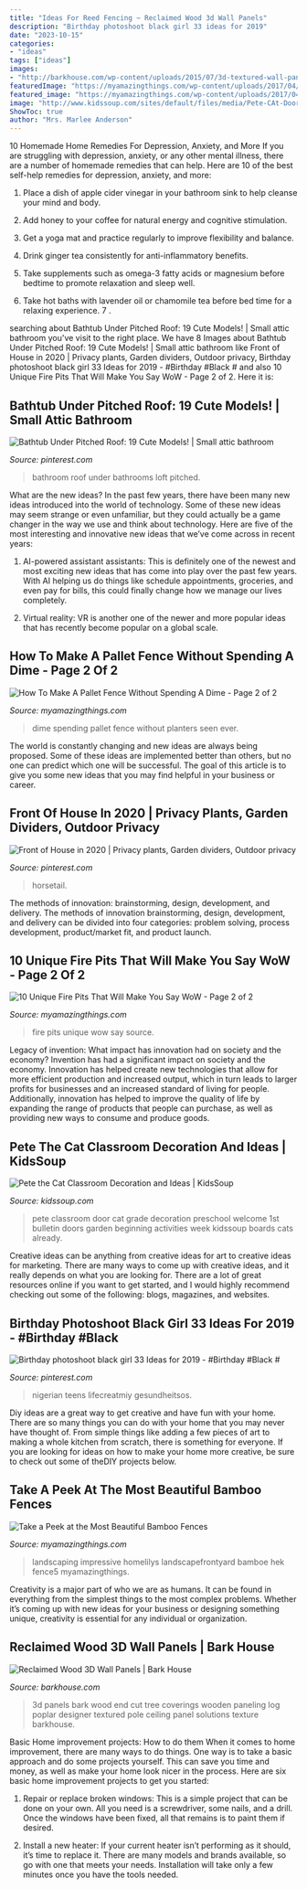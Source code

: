 ```yaml
---
title: "Ideas For Reed Fencing ~ Reclaimed Wood 3d Wall Panels"
description: "Birthday photoshoot black girl 33 ideas for 2019"
date: "2023-10-15"
categories:
- "ideas"
tags: ["ideas"]
images:
- "http://barkhouse.com/wp-content/uploads/2015/07/3d-textured-wall-panels-poplar-poles-bark-house-005-2000x3000.jpg"
featuredImage: "https://myamazingthings.com/wp-content/uploads/2017/04/Pallets-17-The-ART-In-LIFE-.jpg"
featured_image: "https://myamazingthings.com/wp-content/uploads/2017/04/Pallets-17-The-ART-In-LIFE-.jpg"
image: "http://www.kidssoup.com/sites/default/files/media/Pete-CAt-Door.JPG"
ShowToc: true
author: "Mrs. Marlee Anderson"
---
```



10 Homemade Home Remedies For Depression, Anxiety, and More
If you are struggling with depression, anxiety, or any other mental illness, there are a number of homemade remedies that can help. Here are 10 of the best self-help remedies for depression, anxiety, and more:
1. Place a dish of apple cider vinegar in your bathroom sink to help cleanse your mind and body.

2. Add honey to your coffee for natural energy and cognitive stimulation.

3. Get a yoga mat and practice regularly to improve flexibility and balance.

4. Drink ginger tea consistently for anti-inflammatory benefits.

5. Take supplements such as omega-3 fatty acids or magnesium before bedtime to promote relaxation and sleep well.

6. Take hot baths with lavender oil or chamomile tea before bed time for a relaxing experience.      7 .

	

		
searching about Bathtub Under Pitched Roof: 19 Cute Models! | Small attic bathroom you've visit to the right place. We have 8 Images about Bathtub Under Pitched Roof: 19 Cute Models! | Small attic bathroom like Front of House in 2020 | Privacy plants, Garden dividers, Outdoor privacy, Birthday photoshoot black girl 33 Ideas for 2019 - #Birthday #Black # and also 10 Unique Fire Pits That Will Make You Say WoW - Page 2 of 2. Here it is:
		
    
## Bathtub Under Pitched Roof: 19 Cute Models! | Small Attic Bathroom

<img loading=lazy src="https://i.pinimg.com/736x/69/76/5e/69765e6353091cf952463da12b87708a--bathroom-plumbing-attic-bathroom.jpg" onerror="this.onerror=null;this.src='https://tse2.mm.bing.net/th?id=OIP.WAINGeolfNFlOS2T2Z32mwHaJ3&amp;pid=15.1';" alt="Bathtub Under Pitched Roof: 19 Cute Models! | Small attic bathroom">

_Source: pinterest.com_

>bathroom roof under bathrooms loft pitched. 

	

What are the new ideas?
In the past few years, there have been many new ideas introduced into the world of technology. Some of these new ideas may seem strange or even unfamiliar, but they could actually be a game changer in the way we use and think about technology. Here are five of the most interesting and innovative new ideas that we’ve come across in recent years:
1. AI-powered assistant assistants: This is definitely one of the newest and most exciting new ideas that has come into play over the past few years. With AI helping us do things like schedule appointments, groceries, and even pay for bills, this could finally change how we manage our lives completely.

2. Virtual reality: VR is another one of the newer and more popular ideas that has recently become popular on a global scale.

    
## How To Make A Pallet Fence Without Spending A Dime - Page 2 Of 2

<img loading=lazy src="https://myamazingthings.com/wp-content/uploads/2017/04/Pallets-17-The-ART-In-LIFE-.jpg" onerror="this.onerror=null;this.src='https://tse1.mm.bing.net/th?id=OIP.HlT-HMnSKMdY8V3_D7suIwHaJ4&amp;pid=15.1';" alt="How To Make A Pallet Fence Without Spending A Dime - Page 2 of 2">

_Source: myamazingthings.com_

>dime spending pallet fence without planters seen ever. 

	

The world is constantly changing and new ideas are always being proposed. Some of these ideas are implemented better than others, but no one can predict which one will be successful. The goal of this article is to give you some new ideas that you may find helpful in your business or career.

    
## Front Of House In 2020 | Privacy Plants, Garden Dividers, Outdoor Privacy

<img loading=lazy src="https://i.pinimg.com/736x/ab/f8/f1/abf8f1d7dbc4ece468b3e94a137d9371.jpg" onerror="this.onerror=null;this.src='https://tse3.mm.bing.net/th?id=OIP.dtZGIXWBmlbJNyHDJOArbgHaLR&amp;pid=15.1';" alt="Front of House in 2020 | Privacy plants, Garden dividers, Outdoor privacy">

_Source: pinterest.com_

>horsetail. 

	

The methods of innovation: brainstorming, design, development, and delivery.
The methods of innovation brainstorming, design, development, and delivery can be divided into four categories: problem solving, process development, product/market fit, and product launch.

    
## 10 Unique Fire Pits That Will Make You Say WoW - Page 2 Of 2

<img loading=lazy src="http://myamazingthings.com/wp-content/uploads/2017/01/firepit8.jpg" onerror="this.onerror=null;this.src='https://tse2.mm.bing.net/th?id=OIP.lzHfyi5a7e3-kVnr82Tp-wHaHa&amp;pid=15.1';" alt="10 Unique Fire Pits That Will Make You Say WoW - Page 2 of 2">

_Source: myamazingthings.com_

>fire pits unique wow say source. 

	

Legacy of invention: What impact has innovation had on society and the economy?
Invention has had a significant impact on society and the economy. Innovation has helped create new technologies that allow for more efficient production and increased output, which in turn leads to larger profits for businesses and an increased standard of living for people. Additionally, innovation has helped to improve the quality of life by expanding the range of products that people can purchase, as well as providing new ways to consume and produce goods.

    
## Pete The Cat Classroom Decoration And Ideas | KidsSoup

<img loading=lazy src="http://www.kidssoup.com/sites/default/files/media/Pete-CAt-Door.JPG" onerror="this.onerror=null;this.src='https://tse2.mm.bing.net/th?id=OIP.vBroDdw4GU1fp6pTygfIyQAAAA&amp;pid=15.1';" alt="Pete the Cat Classroom Decoration and Ideas | KidsSoup">

_Source: kidssoup.com_

>pete classroom door cat grade decoration preschool welcome 1st bulletin doors garden beginning activities week kidssoup boards cats already. 

	

Creative ideas can be anything from creative ideas for art to creative ideas for marketing. There are many ways to come up with creative ideas, and it really depends on what you are looking for. There are a lot of great resources online if you want to get started, and I would highly recommend checking out some of the following: blogs, magazines, and websites.

    
## Birthday Photoshoot Black Girl 33 Ideas For 2019 - #Birthday #Black #

<img loading=lazy src="https://i.pinimg.com/736x/e4/3f/10/e43f10d7f22b554bb4c02db224260c01.jpg" onerror="this.onerror=null;this.src='https://tse3.mm.bing.net/th?id=OIP.qu0jrAqFsjnmmmdq5B8-QAAAAA&amp;pid=15.1';" alt="Birthday photoshoot black girl 33 Ideas for 2019 - #Birthday #Black #">

_Source: pinterest.com_

>nigerian teens lifecreatmiy gesundheitsos. 

	

Diy ideas are a great way to get creative and have fun with your home. There are so many things you can do with your home that you may never have thought of. From simple things like adding a few pieces of art to making a whole kitchen from scratch, there is something for everyone. If you are looking for ideas on how to make your home more creative, be sure to check out some of theDIY projects below.

    
## Take A Peek At The Most Beautiful Bamboo Fences

<img loading=lazy src="https://myamazingthings.com/wp-content/uploads/2017/01/fence5.jpg" onerror="this.onerror=null;this.src='https://tse4.mm.bing.net/th?id=OIP.LBWO9saU6rx0xQ5A0EZdEQHaFj&amp;pid=15.1';" alt="Take a Peek at the Most Beautiful Bamboo Fences">

_Source: myamazingthings.com_

>landscaping impressive homelilys landscapefrontyard bamboe hek fence5 myamazingthings. 

	

Creativity is a major part of who we are as humans. It can be found in everything from the simplest things to the most complex problems. Whether it’s coming up with new ideas for your business or designing something unique, creativity is essential for any individual or organization.

    
## Reclaimed Wood 3D Wall Panels | Bark House

<img loading=lazy src="http://barkhouse.com/wp-content/uploads/2015/07/3d-textured-wall-panels-poplar-poles-bark-house-005-2000x3000.jpg" onerror="this.onerror=null;this.src='https://tse2.mm.bing.net/th?id=OIP.Ks6q6k5QP_dze0OmO67U1AHaLH&amp;pid=15.1';" alt="Reclaimed Wood 3D Wall Panels | Bark House">

_Source: barkhouse.com_

>3d panels bark wood end cut tree coverings wooden paneling log poplar designer textured pole ceiling panel solutions texture barkhouse. 

	

Basic Home improvement projects: How to do them
When it comes to home improvement, there are many ways to do things. One way is to take a basic approach and do some projects yourself. This can save you time and money, as well as make your home look nicer in the process. Here are six basic home improvement projects to get you started:
1) Repair or replace broken windows: This is a simple project that can be done on your own. All you need is a screwdriver, some nails, and a drill. Once the windows have been fixed, all that remains is to paint them if desired.

2) Install a new heater: If your current heater isn’t performing as it should, it’s time to replace it. There are many models and brands available, so go with one that meets your needs. Installation will take only a few minutes once you have the tools needed.

